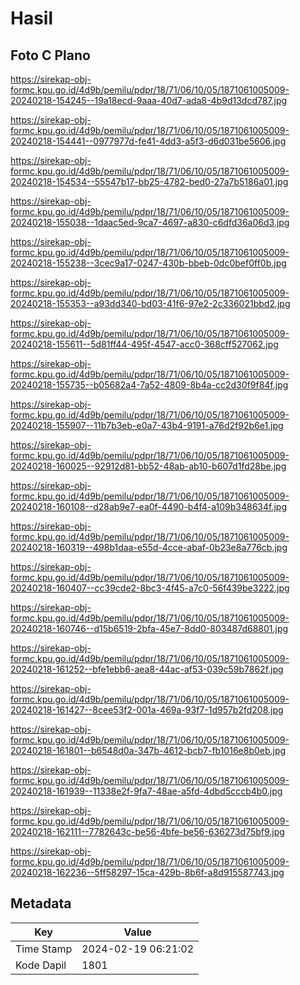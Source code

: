 # Hasil

## Foto C Plano

https://sirekap-obj-formc.kpu.go.id/4d9b/pemilu/pdpr/18/71/06/10/05/1871061005009-20240218-154245--19a18ecd-9aaa-40d7-ada8-4b9d13dcd787.jpg

https://sirekap-obj-formc.kpu.go.id/4d9b/pemilu/pdpr/18/71/06/10/05/1871061005009-20240218-154441--0977977d-fe41-4dd3-a5f3-d6d031be5606.jpg

https://sirekap-obj-formc.kpu.go.id/4d9b/pemilu/pdpr/18/71/06/10/05/1871061005009-20240218-154534--55547b17-bb25-4782-bed0-27a7b5186a01.jpg

https://sirekap-obj-formc.kpu.go.id/4d9b/pemilu/pdpr/18/71/06/10/05/1871061005009-20240218-155038--1daac5ed-9ca7-4697-a830-c6dfd36a06d3.jpg

https://sirekap-obj-formc.kpu.go.id/4d9b/pemilu/pdpr/18/71/06/10/05/1871061005009-20240218-155238--3cec9a17-0247-430b-bbeb-0dc0bef0ff0b.jpg

https://sirekap-obj-formc.kpu.go.id/4d9b/pemilu/pdpr/18/71/06/10/05/1871061005009-20240218-155353--a93dd340-bd03-41f6-97e2-2c336021bbd2.jpg

https://sirekap-obj-formc.kpu.go.id/4d9b/pemilu/pdpr/18/71/06/10/05/1871061005009-20240218-155611--5d81ff44-495f-4547-acc0-368cff527062.jpg

https://sirekap-obj-formc.kpu.go.id/4d9b/pemilu/pdpr/18/71/06/10/05/1871061005009-20240218-155735--b05682a4-7a52-4809-8b4a-cc2d30f9f84f.jpg

https://sirekap-obj-formc.kpu.go.id/4d9b/pemilu/pdpr/18/71/06/10/05/1871061005009-20240218-155907--11b7b3eb-e0a7-43b4-9191-a76d2f92b6e1.jpg

https://sirekap-obj-formc.kpu.go.id/4d9b/pemilu/pdpr/18/71/06/10/05/1871061005009-20240218-160025--92912d81-bb52-48ab-ab10-b607d1fd28be.jpg

https://sirekap-obj-formc.kpu.go.id/4d9b/pemilu/pdpr/18/71/06/10/05/1871061005009-20240218-160108--d28ab9e7-ea0f-4490-b4f4-a109b348634f.jpg

https://sirekap-obj-formc.kpu.go.id/4d9b/pemilu/pdpr/18/71/06/10/05/1871061005009-20240218-160319--498b1daa-e55d-4cce-abaf-0b23e8a776cb.jpg

https://sirekap-obj-formc.kpu.go.id/4d9b/pemilu/pdpr/18/71/06/10/05/1871061005009-20240218-160407--cc39cde2-8bc3-4f45-a7c0-56f439be3222.jpg

https://sirekap-obj-formc.kpu.go.id/4d9b/pemilu/pdpr/18/71/06/10/05/1871061005009-20240218-160746--d15b6519-2bfa-45e7-8dd0-803487d68801.jpg

https://sirekap-obj-formc.kpu.go.id/4d9b/pemilu/pdpr/18/71/06/10/05/1871061005009-20240218-161252--bfe1ebb6-aea8-44ac-af53-039c59b7862f.jpg

https://sirekap-obj-formc.kpu.go.id/4d9b/pemilu/pdpr/18/71/06/10/05/1871061005009-20240218-161427--8cee53f2-001a-469a-93f7-1d957b2fd208.jpg

https://sirekap-obj-formc.kpu.go.id/4d9b/pemilu/pdpr/18/71/06/10/05/1871061005009-20240218-161801--b6548d0a-347b-4612-bcb7-fb1016e8b0eb.jpg

https://sirekap-obj-formc.kpu.go.id/4d9b/pemilu/pdpr/18/71/06/10/05/1871061005009-20240218-161939--11338e2f-9fa7-48ae-a5fd-4dbd5cccb4b0.jpg

https://sirekap-obj-formc.kpu.go.id/4d9b/pemilu/pdpr/18/71/06/10/05/1871061005009-20240218-162111--7782643c-be56-4bfe-be56-636273d75bf9.jpg

https://sirekap-obj-formc.kpu.go.id/4d9b/pemilu/pdpr/18/71/06/10/05/1871061005009-20240218-162236--5ff58297-15ca-429b-8b6f-a8d915587743.jpg


## Metadata

| Key        | Value               |
| ---------- | ------------------- |
| Time Stamp | 2024-02-19 06:21:02 |
| Kode Dapil | 1801                |



